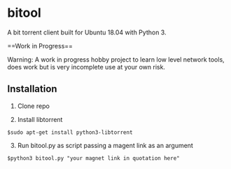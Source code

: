 # bitool

A bit torrent client built for Ubuntu 18.04 with Python 3.

==Work in Progress==

Warning: A work in progress hobby project to learn low level network tools, does work but is very incomplete use at your own risk.

## Installation

1. Clone repo

2. Install libtorrent

```commandline
$sudo apt-get install python3-libtorrent
```

3. Run bitool.py as script passing a magent link as an argument

```commandline
$python3 bitool.py "your magnet link in quotation here"
```








